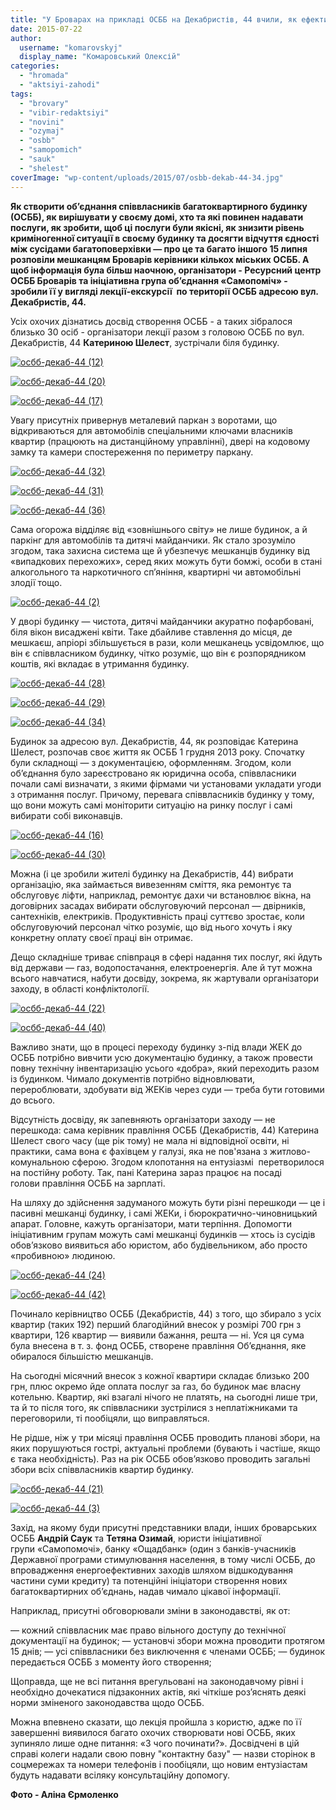 ```yaml
---
title: "У Броварах на прикладі ОСББ на Декабристів, 44 вчили, як ефективно управляти будинком"
date: 2015-07-22
author: 
  username: "komarovskyj"
  display_name: "Комаровський Олексій"
categories: 
  - "hromada"
  - "aktsiyi-zahodi"
tags: 
  - "brovary"
  - "vibir-redaktsiyi"
  - "novini"
  - "ozymaj"
  - "osbb"
  - "samopomich"
  - "sauk"
  - "shelest"
coverImage: "wp-content/uploads/2015/07/osbb-dekab-44-34.jpg"
---
```


**Як створити об’єднання співвласників багатоквартирного будинку (ОСББ), як вирішувати у своєму домі, хто та які повинен надавати послуги, як зробити, щоб ці послуги були якісні, як знизити рівень криміногенної ситуації в своєму будинку та досягти відчуття єдності між сусідами багатоповерхівки — про це та багато іншого 15 липня розповіли мешканцям Броварів керівники кількох міських ОСББ. А щоб інформація була більш наочною, організатори - Ресурсний центр ОСББ Броварів та ініціативна група об’єднання «Самопоміч» - зробили її у вигляді лекції-екскурсії  по території ОСББ адресою вул. Декабристів, 44.**

Усіх охочих дізнатись досвід створення ОСББ - а таких зібралося близько 30 осіб - організатори лекції разом з головою ОСББ по вул. Декабристів, 44 **Катериною Шелест**, зустрічали біля будинку.

[![осбб-декаб-44 (12)](https://mpz.brovary.org/wp-content/uploads/2015/07/osbb-dekab-44-12.jpg)](https://mpz.brovary.org/wp-content/uploads/2015/07/osbb-dekab-44-12.jpg)

[![осбб-декаб-44 (20)](https://mpz.brovary.org/wp-content/uploads/2015/07/osbb-dekab-44-20.jpg)](https://mpz.brovary.org/wp-content/uploads/2015/07/osbb-dekab-44-20.jpg)

[![осбб-декаб-44 (17)](https://mpz.brovary.org/wp-content/uploads/2015/07/osbb-dekab-44-17.jpg)](https://mpz.brovary.org/wp-content/uploads/2015/07/osbb-dekab-44-17.jpg)

Увагу присутніх привернув металевий паркан з воротами, що відкриваються для автомобілів спеціальними ключами власників квартир (працюють на дистанційному управлінні), двері на кодовому замку та камери спостереження по периметру паркану.

[![осбб-декаб-44 (32)](https://mpz.brovary.org/wp-content/uploads/2015/07/osbb-dekab-44-32.jpg)](https://mpz.brovary.org/wp-content/uploads/2015/07/osbb-dekab-44-32.jpg)

[![осбб-декаб-44 (31)](https://mpz.brovary.org/wp-content/uploads/2015/07/osbb-dekab-44-31.jpg)](https://mpz.brovary.org/wp-content/uploads/2015/07/osbb-dekab-44-31.jpg)

[![осбб-декаб-44 (36)](https://mpz.brovary.org/wp-content/uploads/2015/07/osbb-dekab-44-36.jpg)](https://mpz.brovary.org/wp-content/uploads/2015/07/osbb-dekab-44-36.jpg)

Сама огорожа відділяє від «зовнішнього світу» не лише будинок, а й паркінг для автомобілів та дитячі майданчики. Як стало зрозуміло згодом, така захисна система ще й убезпечує мешканців будинку від «випадкових перехожих», серед яких можуть бути бомжі, особи в стані алкогольного та наркотичного сп’яніння, квартирні чи автомобільні злодії тощо.

[![осбб-декаб-44 (2)](https://mpz.brovary.org/wp-content/uploads/2015/07/osbb-dekab-44-2.jpg)](https://mpz.brovary.org/wp-content/uploads/2015/07/osbb-dekab-44-2.jpg)

У дворі будинку — чистота, дитячі майданчики акуратно пофарбовані, біля вікон висаджені квіти. Таке дбайливе ставлення до місця, де мешкаєш, апріорі збільшується в рази, коли мешканець усвідомлює, що він є співвласником будинку, чітко розуміє, що він є розпорядником коштів, які вкладає в утримання будинку.

[![осбб-декаб-44 (28)](https://mpz.brovary.org/wp-content/uploads/2015/07/osbb-dekab-44-28.jpg)](https://mpz.brovary.org/wp-content/uploads/2015/07/osbb-dekab-44-28.jpg)

[![осбб-декаб-44 (29)](https://mpz.brovary.org/wp-content/uploads/2015/07/osbb-dekab-44-29.jpg)](https://mpz.brovary.org/wp-content/uploads/2015/07/osbb-dekab-44-29.jpg)

[![осбб-декаб-44 (34)](https://mpz.brovary.org/wp-content/uploads/2015/07/osbb-dekab-44-34.jpg)](https://mpz.brovary.org/wp-content/uploads/2015/07/osbb-dekab-44-34.jpg)

Будинок за адресою вул. Декабристів, 44, як розповідає Катерина Шелест, розпочав своє життя як ОСББ 1 грудня 2013 року. Спочатку були складнощі — з документацією, оформленням. Згодом, коли об’єднання було зареєстровано як юридична особа, співвласники почали самі визначати, з якими фірмами чи установами укладати угоди з отримання послуг. Причому, перевага співвласників будинку у тому, що вони можуть самі моніторити ситуацію на ринку послуг і самі вибирати собі виконавців.

[![осбб-декаб-44 (16)](https://mpz.brovary.org/wp-content/uploads/2015/07/osbb-dekab-44-16.jpg)](https://mpz.brovary.org/wp-content/uploads/2015/07/osbb-dekab-44-16.jpg)

[![осбб-декаб-44 (30)](https://mpz.brovary.org/wp-content/uploads/2015/07/osbb-dekab-44-30.jpg)](https://mpz.brovary.org/wp-content/uploads/2015/07/osbb-dekab-44-30.jpg)

Можна (і це зробили жителі будинку на Декабристів, 44) вибрати організацію, яка займається вивезенням сміття, яка ремонтує та обслуговує ліфти, наприклад, ремонтує дахи чи встановлює вікна, на договірних засадах вибирати обслуговуючий персонал — двірників, сантехніків, електриків. Продуктивність праці суттєво зростає, коли обслуговуючий персонал чітко розуміє, що від нього хочуть і яку конкретну оплату своєї праці він отримає.

Дещо складніше триває співпраця в сфері надання тих послуг, які йдуть від держави — газ, водопостачання, електроенергія. Але й тут можна всього навчатися, набути досвіду, зокрема, як жартували організатори заходу, в області конфліктології.

[![осбб-декаб-44 (22)](https://mpz.brovary.org/wp-content/uploads/2015/07/osbb-dekab-44-22.jpg)](https://mpz.brovary.org/wp-content/uploads/2015/07/osbb-dekab-44-22.jpg)

[![осбб-декаб-44 (40)](https://mpz.brovary.org/wp-content/uploads/2015/07/osbb-dekab-44-40.jpg)](https://mpz.brovary.org/wp-content/uploads/2015/07/osbb-dekab-44-40.jpg)

Важливо знати, що в процесі переходу будинку з-під влади ЖЕК до ОСББ потрібно вивчити усю документацію будинку, а також провести повну технічну інвентаризацію усього «добра», який переходить разом із будинком. Чимало документів потрібно відновлювати, перероблювати, здобувати від ЖЕКів через суди — треба бути готовими до всього.

Відсутність досвіду, як запевняють організатори заходу — не перешкода: сама керівник правління ОСББ (Декабристів, 44) Катерина Шелест свого часу (ще рік тому) не мала ні відповідної освіти, ні практики, сама вона є фахівцем у галузі, яка не пов'язана з житлово-комунальною сферою. Згодом клопотання на ентузіазмі  перетворилося на постійну роботу. Так, пані Катерина зараз працює на посаді голови правління ОСББ на зарплаті.

На шляху до здійснення задуманого можуть бути різні перешкоди — це і пасивні мешканці будинку, і самі ЖЕКи, і бюрократично-чиновницький апарат. Головне, кажуть організатори, мати терпіння. Допомогти ініціативним групам можуть самі мешканці будинків — хтось із сусідів обов’язково виявиться або юристом, або будівельником, або просто «пробивною» людиною.

[![осбб-декаб-44 (24)](https://mpz.brovary.org/wp-content/uploads/2015/07/osbb-dekab-44-24.jpg)](https://mpz.brovary.org/wp-content/uploads/2015/07/osbb-dekab-44-24.jpg)

[![осбб-декаб-44 (42)](https://mpz.brovary.org/wp-content/uploads/2015/07/osbb-dekab-44-42.jpg)](https://mpz.brovary.org/wp-content/uploads/2015/07/osbb-dekab-44-42.jpg)

Починало керівництво ОСББ (Декабристів, 44) з того, що збирало з усіх квартир (таких 192) перший благодійний внесок у розмірі 700 грн з квартири, 126 квартир — виявили бажання, решта — ні. Уся ця сума була внесена в т. з. фонд ОСББ, створене правління Об’єднання, яке обиралося більшістю мешканців.

На сьогодні місячний внесок з кожної квартири складає близько 200 грн, плюс окремо йде оплата послуг за газ, бо будинок має власну котельню. Квартир, які взагалі нічого не платять, на сьогодні лише три, та й то після того, як співвласники зустрілися з неплатіжниками та переговорили, ті пообіцяли, що виправляться.

Не рідше, ніж у три місяці правління ОСББ проводить планові збори, на яких порушуються гострі, актуальні проблеми (бувають і частіше, якщо є така необхідність). Раз на рік ОСББ обов’язково проводить загальні збори всіх співвласників квартир будинку.

[![осбб-декаб-44 (21)](https://mpz.brovary.org/wp-content/uploads/2015/07/osbb-dekab-44-21.jpg)](https://mpz.brovary.org/wp-content/uploads/2015/07/osbb-dekab-44-21.jpg)

[![осбб-декаб-44 (3)](https://mpz.brovary.org/wp-content/uploads/2015/07/osbb-dekab-44-3.jpg)](https://mpz.brovary.org/wp-content/uploads/2015/07/osbb-dekab-44-3.jpg)

Захід, на якому буди присутні представники влади, інших броварських ОСББ **Андрій Саук** та **Тетяна Озимай**, юристи ініціативної групи «Самопомочі», банку «Ощадбанк» (один з банків-учасників Державної програми стимулювання населення, в тому числі ОСББ, до впровадження енергоефективних заходів шляхом відшкодування частини суми кредиту) та потенційні ініціатори створення нових багатоквартирних об’єднань, надав чимало цікавої інформації.

Наприклад, присутні обговорювали зміни в законодавстві, як от:

— кожний співвласник має право вільного доступу до технічної документації на будинок; — установчі збори можна проводити протягом 15 днів; — усі співвласники без виключення є членами ОСББ; — будинок передається ОСББ з моменту його створення;

Щоправда, ще не всі питання врегульовані на законодавчому рівні і необхідно дочекатися підзаконних актів, які чіткіше роз’яснять деякі норми зміненого законодавства щодо ОСББ.

Можна впевнено сказати, що лекція пройшла з користю, адже по її завершенні виявилося багато охочих створювати нові ОСББ, яких зупиняло лише одне питання: «З чого починати?». Досвідчені в цій справі колеги надали свою повну "контактну базу" — назви сторінок в соцмережах та номери телефонів і пообіцяли, що новим ентузіастам будуть надавати всіляку консультаційну допомогу.

**Фото - Аліна Єрмоленко**
